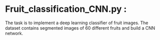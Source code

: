 # Fruit_classification_CNN.py :
The task is to implement a deep learning classifier of fruit images. The dataset contains segmented images of 60 different fruits and build a CNN network.


